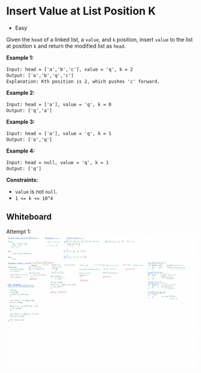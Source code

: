 # Insert Value at List Position K
- Easy

Given the `head` of a linked list, a `value`, and `k` position, insert `value`
to the list at position `k` and return the modified list as `head`.

**Example 1:**
```
Input: head = ['a','b','c'], value = 'q', k = 2
Output: ['a','b','q','c']
Explanation: Kth position is 2, which pushes 'c' forward.
```

**Example 2:**
```
Input: head = ['a'], value = 'q', k = 0
Output: ['q','a']
```

**Example 3:**
```
Input: head = ['a'], value = 'q', k = 1
Output: ['a','q']
```

**Example 4:**
```
Input: head = null, value = 'q', k = 1
Output: ['q']
```

**Constraints:**
- `value` is not `null`.
- `1 <= k <= 10^4`

## Whiteboard
Attempt 1:
![Whiteboard Image 01][whiteboard-image-01]

<!-- Refs -->
[whiteboard-image-01]: whiteboard-01.jpg
